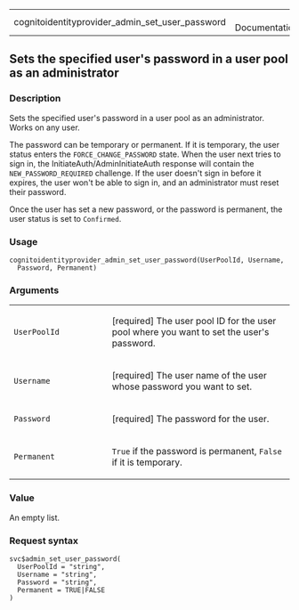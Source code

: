 <table style="width: 100%;">
<tbody>
<tr class="odd">
<td>cognitoidentityprovider_admin_set_user_password</td>
<td style="text-align: right;">R Documentation</td>
</tr>
</tbody>
</table>

## Sets the specified user's password in a user pool as an administrator

### Description

Sets the specified user's password in a user pool as an administrator.
Works on any user.

The password can be temporary or permanent. If it is temporary, the user
status enters the `FORCE_CHANGE_PASSWORD` state. When the user next
tries to sign in, the InitiateAuth/AdminInitiateAuth response will
contain the `NEW_PASSWORD_REQUIRED` challenge. If the user doesn't sign
in before it expires, the user won't be able to sign in, and an
administrator must reset their password.

Once the user has set a new password, or the password is permanent, the
user status is set to `Confirmed`.

### Usage

    cognitoidentityprovider_admin_set_user_password(UserPoolId, Username,
      Password, Permanent)

### Arguments

<table>
<colgroup>
<col style="width: 35%" />
<col style="width: 65%" />
</colgroup>
<tbody>
<tr class="odd">
<td><code
id="cognitoidentityprovider_admin_set_user_password_:_UserPoolId">UserPoolId</code></td>
<td><p>[required] The user pool ID for the user pool where you want to
set the user's password.</p></td>
</tr>
<tr class="even">
<td><code
id="cognitoidentityprovider_admin_set_user_password_:_Username">Username</code></td>
<td><p>[required] The user name of the user whose password you want to
set.</p></td>
</tr>
<tr class="odd">
<td><code
id="cognitoidentityprovider_admin_set_user_password_:_Password">Password</code></td>
<td><p>[required] The password for the user.</p></td>
</tr>
<tr class="even">
<td><code
id="cognitoidentityprovider_admin_set_user_password_:_Permanent">Permanent</code></td>
<td><p><code>True</code> if the password is permanent,
<code>False</code> if it is temporary.</p></td>
</tr>
</tbody>
</table>

### Value

An empty list.

### Request syntax

    svc$admin_set_user_password(
      UserPoolId = "string",
      Username = "string",
      Password = "string",
      Permanent = TRUE|FALSE
    )

